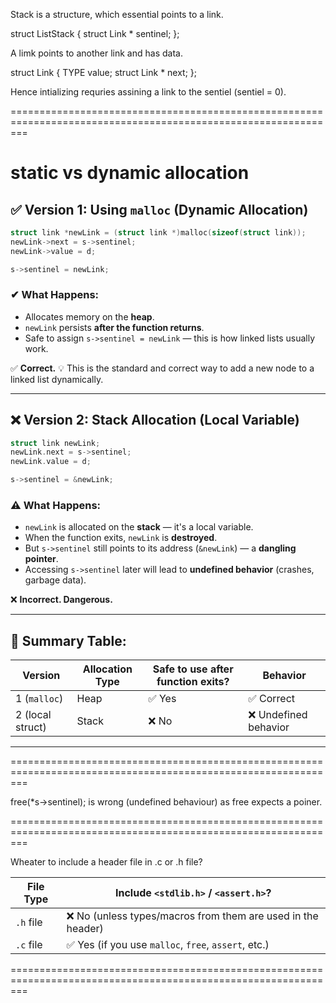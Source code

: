 Stack is a structure, which essential points to a link.

struct ListStack {
struct Link * sentinel;
};

A limk points to another link and has data.

struct Link {
TYPE value;
struct Link * next;
};


Hence intializing requries assining a link to the sentiel (sentiel = 0). 

===============================================================================================================

# static vs dynamic allocation

## ✅ Version 1: Using `malloc` (Dynamic Allocation)

```c
struct link *newLink = (struct link *)malloc(sizeof(struct link));
newLink->next = s->sentinel;
newLink->value = d;

s->sentinel = newLink;
```

### ✔ What Happens:

* Allocates memory on the **heap**.
* `newLink` persists **after the function returns**.
* Safe to assign `s->sentinel = newLink` — this is how linked lists usually work.

✅ **Correct.**
💡 This is the standard and correct way to add a new node to a linked list dynamically.

---

## ❌ Version 2: Stack Allocation (Local Variable)

```c
struct link newLink;
newLink.next = s->sentinel;
newLink.value = d;

s->sentinel = &newLink;
```

### ⚠ What Happens:

* `newLink` is allocated on the **stack** — it's a local variable.
* When the function exits, `newLink` is **destroyed**.
* But `s->sentinel` still points to its address (`&newLink`) — a **dangling pointer**.
* Accessing `s->sentinel` later will lead to **undefined behavior** (crashes, garbage data).

❌ **Incorrect. Dangerous.**

---

## 🔁 Summary Table:

| Version          | Allocation Type | Safe to use after function exits? | Behavior             |
| ---------------- | --------------- | --------------------------------- | -------------------- |
| 1 (`malloc`)     | Heap            | ✅ Yes                             | ✅ Correct            |
| 2 (local struct) | Stack           | ❌ No                              | ❌ Undefined behavior |

---

===============================================================================================================

free(*s->sentinel);
is wrong (undefined behaviour) as free expects a poiner.

===============================================================================================================

Wheater to include a header file in .c or .h file?

| File Type | Include `<stdlib.h>` / `<assert.h>`?                        |
| --------- | ----------------------------------------------------------- |
| `.h` file | ❌ No (unless types/macros from them are used in the header) |
| `.c` file | ✅ Yes (if you use `malloc`, `free`, `assert`, etc.)         |

===============================================================================================================

